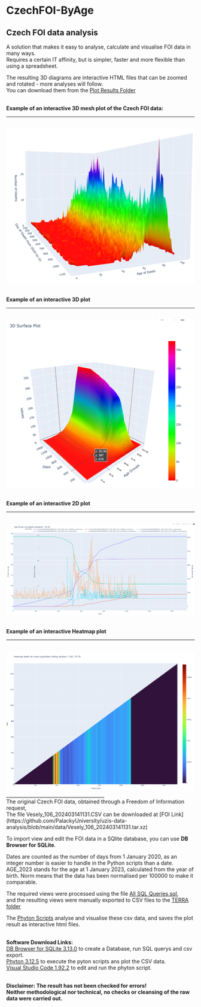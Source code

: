 # CzechFOI-ByAge

## Czech FOI data analysis

A solution that makes it easy to analyse, calculate and visualise FOI data in many ways.  
Requires a certain IT affinity, but is simpler, faster and more flexible than using a spreadsheet.

The resulting 3D diagrams are interactive HTML files that can be zoomed and rotated - more analyses will follow. 
<br>You can download them from the [Plot Results Folder](https://github.com/gitfrid/CzechFOI-ByAge/tree/main/Plot%20Results)

<br>**Example of an interactive 3D mesh plot of the Czech FOI data:**
<br>
_________________________________________
<br>
<img src=https://github.com/gitfrid/CzechFOI-ByAge/blob/37b8e8bbc23a9949b6cb0ed07e2ecf2f689873fd/Plot%20Results/AH)%203D%20Surface%20mesh%20AGE_2023_DAYS_D_NUM_D/AH)%203D%20Surface%20mesh%20AGE_2023_DAYS_D_NUM_D.png width="600" height="auto">
<br>

<br>**Example of an interactive 3D plot**
<br>
_________________________________________
<br>
<img src="https://github.com/gitfrid/CzechFOI-ByAge/blob/34c018493dfc44892c4002d602790e891eafd7f8/Plot%20Results/AH)%203d%20surface%20PVT_CUM_NUM_UVX_D/AH)%203d%20surface%20PVT_CUM_NUM_UVX_D.png" width="600" height="auto">
<br>

<br>**Example of an interactive 2D plot**
<br>
_________________________________________
<br>
<img src="https://github.com/gitfrid/CzechFOI-ByAge/blob/1438e171e38ca18246cbe914efbf8c931cceed6d/Plot%20Results/AE)%202D%203Axis%201Derivat%20norm%20PVT_CUM_NUM_D_NORM%20PVT_CUM_NUM/AE)%202D%203Axis%201Derivat%20norm%20PVT_CUM_NUM_D_NORM%20PVT_CUM_NUM.png" width="600" height="auto">
<br>

<br>**Example of an interactive Heatmap plot**
<br>
_________________________________________
<br>
<img src="https://github.com/gitfrid/CzechFOI-ByAge/blob/5cace16ef4ce7db3783468ca753fed47f0b65fd6/Plot%20Results/AQ)%20PVT%20D%20div%20mean%20population%20moving%20window%20PVT_CUM_NUM_VX%20PVT_CUM_NUM_VX_D%20WND_7/AQ)%20PVT%20D%20div%20mean%20population%20moving%20window%20PVT_CUM_NUM_VX%20PVT_CUM_NUM_VX_D%20WND_7_75-79.png" width="600" height="auto">
<br>
_________________________________________
<br>
The original Czech FOI data, obtained through a Freedom of Information request, 
<br>The file Vesely_106_202403141131.CSV can be downloaded at [FOI Link](https://github.com/PalackyUniversity/uzis-data-analysis/blob/main/data/Vesely_106_202403141131.tar.xz)

To import view and edit the FOI data in a SQlite database, you can use **DB Browser for SQLite**.

Dates are counted as the number of days from 1 January 2020, as an integer number is easier to handle in the Python scripts than a date.
AGE_2023 stands for the age at 1 January 2023, calculated from the year of birth. Norm means that the data has been normalised per 100000 to make it comparable.

The required views were processed using the file [All SQL Queries.sql](https://github.com/gitfrid/CzechFOI-ByAge/blob/main/SQLQueries/All%20SQL%20Queries.sql), 
<br>and the resulting views were manually exported to CSV files to the [TERRA folder](https://github.com/gitfrid/CzechFOI-ByAge/tree/main/TERRA) 

The [Phyton Scripts](https://github.com/gitfrid/CzechFOI-ByAge/tree/main/Py%20Scripts) analyse and visualise these csv data, and saves the plot result as interactive html files.

<br>**Software Download Links:**
<br>[DB Browser for SQLite 3.13.0](https://sqlitebrowser.org/dl/) to create a Database, run SQL querys and csv export.
<br>[Phyton 3.12.5](https://www.python.org/downloads/) to execute the pyton scripts ans plot the CSV data. 
<br>[Visual Studio Code 1.92.2](https://code.visualstudio.com/download) to edit and run the phyton script.

<br>**Disclaimer: The result has not been checked for errors!
<br>Neither methodological nor technical, no checks or cleansing of the raw data were carried out.** 


